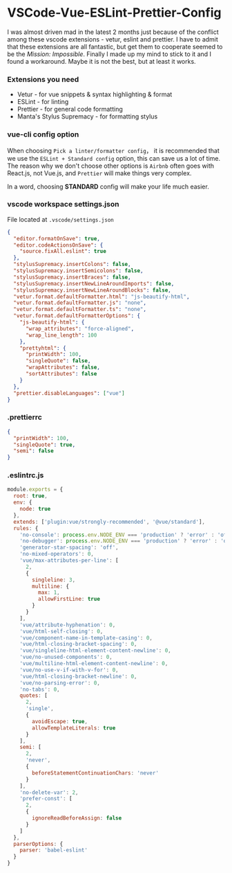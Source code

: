 # VSCode-Vue-ESLint-Prettier-Config

I was almost driven mad in the latest 2 months just because of the conflict among these vscode extensions - vetur, eslint and prettier. I have to admit that these extensions are all fantastic, but get them to cooperate seemed to be the *Mission: Impossible*. Finally I made up my mind to stick to it and I found a workaround. Maybe it is not the best, but at least it works.

### Extensions you need

- Vetur - for vue snippets & syntax highlighting & format
- ESLint - for linting
- Prettier - for general code formatting
- Manta's Stylus Supremacy - for formatting stylus

### vue-cli config option

When choosing `Pick a linter/formatter config`， it is recommended that we use the `ESLint + Standard config` option, this can save us a lot of time. The reason why we don't choose other options is `Airbnb` often goes with React.js, not Vue.js, and `Prettier` will make things very complex.

In a word, choosing **STANDARD** config will make your life much easier.

### vscode workspace settings.json

File located at `.vscode/settings.json`

```json
{
  "editor.formatOnSave": true,
  "editor.codeActionsOnSave": {
    "source.fixAll.eslint": true
  },
  "stylusSupremacy.insertColons": false,
  "stylusSupremacy.insertSemicolons": false,
  "stylusSupremacy.insertBraces": false,
  "stylusSupremacy.insertNewLineAroundImports": false,
  "stylusSupremacy.insertNewLineAroundBlocks": false,
  "vetur.format.defaultFormatter.html": "js-beautify-html",
  "vetur.format.defaultFormatter.js": "none",
  "vetur.format.defaultFormatter.ts": "none",
  "vetur.format.defaultFormatterOptions": {
    "js-beautify-html": {
      "wrap_attributes": "force-aligned",
      "wrap_line_length": 100
    },
    "prettyhtml": {
      "printWidth": 100,
      "singleQuote": false,
      "wrapAttributes": false,
      "sortAttributes": false
    }
  },
  "prettier.disableLanguages": ["vue"]
}

```

### .prettierrc

```json
{
  "printWidth": 100,
  "singleQuote": true, 
  "semi": false 
}
```

### .eslintrc.js

```javascript
module.exports = {
  root: true,
  env: {
    node: true
  },
  extends: ['plugin:vue/strongly-recommended', '@vue/standard'],
  rules: {
    'no-console': process.env.NODE_ENV === 'production' ? 'error' : 'off',
    'no-debugger': process.env.NODE_ENV === 'production' ? 'error' : 'off',
    'generator-star-spacing': 'off',
    'no-mixed-operators': 0,
    'vue/max-attributes-per-line': [
      2,
      {
        singleline: 3,
        multiline: {
          max: 1,
          allowFirstLine: true
        }
      }
    ],
    'vue/attribute-hyphenation': 0,
    'vue/html-self-closing': 0,
    'vue/component-name-in-template-casing': 0,
    'vue/html-closing-bracket-spacing': 0,
    'vue/singleline-html-element-content-newline': 0,
    'vue/no-unused-components': 0,
    'vue/multiline-html-element-content-newline': 0,
    'vue/no-use-v-if-with-v-for': 0,
    'vue/html-closing-bracket-newline': 0,
    'vue/no-parsing-error': 0,
    'no-tabs': 0,
    quotes: [
      2,
      'single',
      {
        avoidEscape: true,
        allowTemplateLiterals: true
      }
    ],
    semi: [
      2,
      'never',
      {
        beforeStatementContinuationChars: 'never'
      }
    ],
    'no-delete-var': 2,
    'prefer-const': [
      2,
      {
        ignoreReadBeforeAssign: false
      }
    ]
  },
  parserOptions: {
    parser: 'babel-eslint'
  }
}

```

